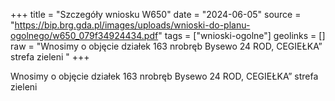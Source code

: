 +++
title = "Szczegóły wniosku W650"
date = "2024-06-05"
source = "https://bip.brg.gda.pl/images/uploads/wnioski-do-planu-ogolnego/w650_079f34924434.pdf"
tags = ["wnioski-ogolne"]
geolinks = []
raw = "Wnosimy o objęcie działek 163 nrobręb Bysewo 24 ROD, CEGIEŁKA” strefa zieleni "
+++

Wnosimy o objęcie działek 163 nrobręb Bysewo 24 ROD, CEGIEŁKA” strefa zieleni



